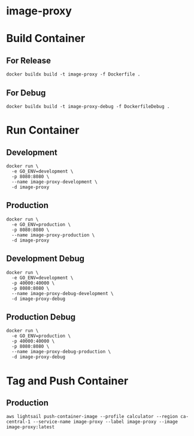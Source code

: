 # image-proxy

# Build Container

## For Release

```
docker buildx build -t image-proxy -f Dockerfile .
```

## For Debug

```
docker buildx build -t image-proxy-debug -f DockerfileDebug .
```

# Run Container

## Development

```
docker run \
  -e GO_ENV=development \
  -p 8080:8080 \
  --name image-proxy-development \
  -d image-proxy
```

## Production

```
docker run \
  -e GO_ENV=production \
  -p 8080:8080 \
  --name image-proxy-production \
  -d image-proxy
```

## Development Debug

```
docker run \
  -e GO_ENV=development \
  -p 40000:40000 \
  -p 8080:8080 \
  --name image-proxy-debug-development \
  -d image-proxy-debug
```

## Production Debug

```
docker run \
  -e GO_ENV=production \
  -p 40000:40000 \
  -p 8080:8080 \
  --name image-proxy-debug-production \
  -d image-proxy-debug
```

# Tag and Push Container

## Production

```
aws lightsail push-container-image --profile calculator --region ca-central-1 --service-name image-proxy --label image-proxy --image image-proxy:latest
```
